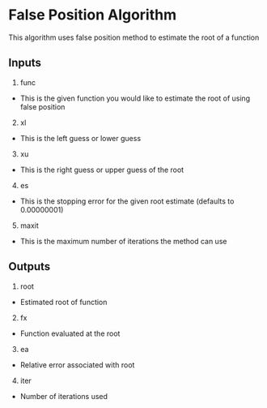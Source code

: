 # False Position Algorithm 

This algorithm uses false position method to estimate the root of a function 

## Inputs 
1. func
* This is the given function you would like to estimate the root of using false position
2. xl
* This is the left guess or lower guess 
3. xu
* This is the right guess or upper guess of the root
4. es
* This is the stopping error for the given root estimate (defaults to 0.00000001) 
5. maxit
* This is the maximum number of iterations the method can use 

## Outputs 
1. root
* Estimated root of function 
2. fx
* Function evaluated at the root
3. ea
* Relative error associated with root
4. iter
* Number of iterations used 
